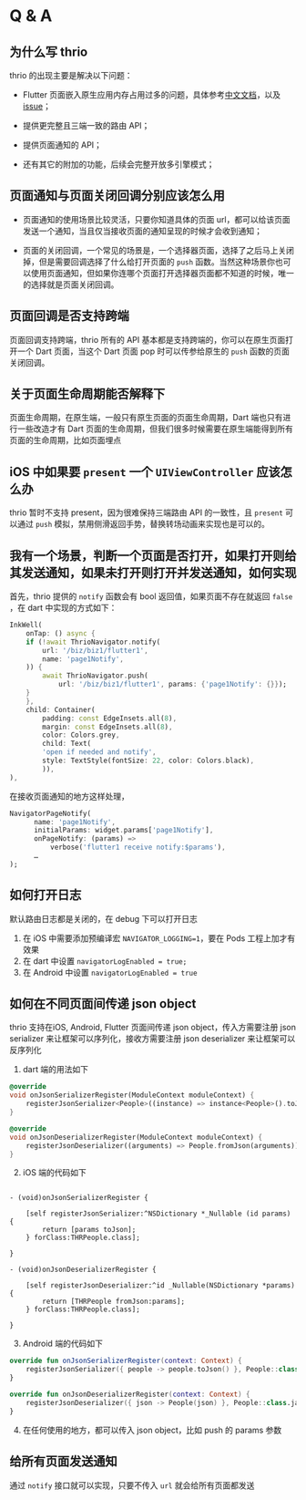 # Q & A

## 为什么写 thrio

thrio 的出现主要是解决以下问题：

* Flutter 页面嵌入原生应用内存占用过多的问题，具体参考[中文文档](Feature.md###总结)，以及 [issue](https://github.com/alibaba/flutter_boost/issues/933#issuecomment-742925481)；

* 提供更完整且三端一致的路由 API；

* 提供页面通知的 API；

* 还有其它的附加的功能，后续会完整开放多引擎模式；

## 页面通知与页面关闭回调分别应该怎么用

* 页面通知的使用场景比较灵活，只要你知道具体的页面 url，都可以给该页面发送一个通知，当且仅当接收页面的通知呈现的时候才会收到通知；

* 页面的关闭回调，一个常见的场景是，一个选择器页面，选择了之后马上关闭掉，但是需要回调选择了什么给打开页面的 `push` 函数。当然这种场景你也可以使用页面通知，但如果你连哪个页面打开选择器页面都不知道的时候，唯一的选择就是页面关闭回调。

## 页面回调是否支持跨端

页面回调支持跨端，thrio 所有的 API 基本都是支持跨端的，你可以在原生页面打开一个 Dart 页面，当这个 Dart 页面 pop 时可以传参给原生的 `push` 函数的页面关闭回调。

## 关于页面生命周期能否解释下

页面生命周期，在原生端，一般只有原生页面的页面生命周期，Dart 端也只有进行一些改造才有 Dart 页面的生命周期，但我们很多时候需要在原生端能得到所有页面的生命周期，比如页面埋点

## iOS 中如果要 `present` 一个 `UIViewController` 应该怎么办

thrio 暂时不支持 present，因为很难保持三端路由 API 的一致性，且 `present` 可以通过 `push` 模拟，禁用侧滑返回手势，替换转场动画来实现也是可以的。

## 我有一个场景，判断一个页面是否打开，如果打开则给其发送通知，如果未打开则打开并发送通知，如何实现

首先，thrio 提供的 `notify` 函数会有 bool 返回值，如果页面不存在就返回 `false` ，在 dart 中实现的方式如下：

```dart
InkWell(
    onTap: () async {
    if (!await ThrioNavigator.notify(
        url: '/biz/biz1/flutter1',
        name: 'page1Notify',
    )) {
        await ThrioNavigator.push(
            url: '/biz/biz1/flutter1', params: {'page1Notify': {}});
    }
    },
    child: Container(
        padding: const EdgeInsets.all(8),
        margin: const EdgeInsets.all(8),
        color: Colors.grey,
        child: Text(
        'open if needed and notify',
        style: TextStyle(fontSize: 22, color: Colors.black),
        )),
),
```

在接收页面通知的地方这样处理，

```dart
NavigatorPageNotify(
      name: 'page1Notify',
      initialParams: widget.params['page1Notify'],
      onPageNotify: (params) =>
          verbose('flutter1 receive notify:$params'),
      …
);
```

## 如何打开日志

默认路由日志都是关闭的，在 debug 下可以打开日志

1. 在 iOS 中需要添加预编译宏 `NAVIGATOR_LOGGING=1`，要在 Pods 工程上加才有效果
2. 在 dart 中设置 `navigatorLogEnabled = true;`
3. 在 Android 中设置 `navigatorLogEnabled = true`

## 如何在不同页面间传递 json object

thrio 支持在iOS, Android, Flutter 页面间传递 json object，传入方需要注册 json serializer 来让框架可以序列化，接收方需要注册 json deserializer 来让框架可以反序列化

1. dart 端的用法如下

```dart
@override
void onJsonSerializerRegister(ModuleContext moduleContext) {
    registerJsonSerializer<People>((instance) => instance<People>().toJson());
}

@override
void onJsonDeserializerRegister(ModuleContext moduleContext) {
    registerJsonDeserializer((arguments) => People.fromJson(arguments));
}
```

2. iOS 端的代码如下

```objc

- (void)onJsonSerializerRegister {

    [self registerJsonSerializer:^NSDictionary *_Nullable (id params) {
        return [params toJson];
    } forClass:THRPeople.class];

}

- (void)onJsonDeserializerRegister {

    [self registerJsonDeserializer:^id _Nullable(NSDictionary *params) {
        return [THRPeople fromJson:params];
    } forClass:THRPeople.class];

}
```

3. Android 端的代码如下

```kotlin
override fun onJsonSerializerRegister(context: Context) {
    registerJsonSerializer({ people -> people.toJson() }, People::class.java)
}

override fun onJsonDeserializerRegister(context: Context) {
    registerJsonDeserializer({ json -> People(json) }, People::class.java)
}
```

4. 在任何使用的地方，都可以传入 json object，比如 push 的 params 参数

## 给所有页面发送通知

通过 `notify` 接口就可以实现，只要不传入 `url` 就会给所有页面都发送

